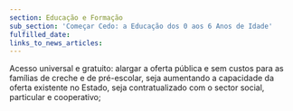 ```yaml
---
section: Educação e Formação
sub_section: 'Começar Cedo: a Educação dos 0 aos 6 Anos de Idade'
fulfilled_date:
links_to_news_articles:
---
```


Acesso universal e gratuito: alargar a oferta pública e sem custos para as famílias de creche e de pré-escolar, seja aumentando a capacidade da oferta existente no Estado, seja contratualizado com o sector social, particular e cooperativo;